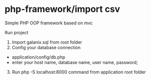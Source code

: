# php-framework/import csv
Simple PHP OOP framework based on mvc

Run project
1) Import galanix.sql from root folder
2) Config your database connection
- application/config/db.php
- enter your host name, database name, user name, password;
3) Run php -S localhost:8000 command from application root folder
